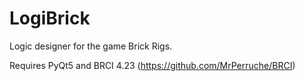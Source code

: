 # LogiBrick
Logic designer for the game Brick Rigs.

Requires PyQt5 and BRCI 4.23 (https://github.com/MrPerruche/BRCI)
